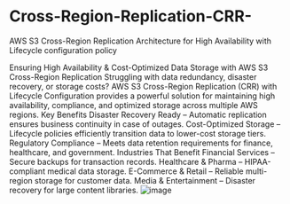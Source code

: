 # Cross-Region-Replication-CRR-
AWS S3 Cross-Region Replication Architecture for High Availability with Lifecycle configuration policy 

Ensuring High Availability & Cost-Optimized Data Storage with AWS S3 Cross-Region Replication
Struggling with data redundancy, disaster recovery, or storage costs? AWS S3 Cross-Region Replication (CRR) with Lifecycle Configuration provides a powerful solution for maintaining high availability, compliance, and optimized storage across multiple AWS regions.
Key Benefits
Disaster Recovery Ready – Automatic replication ensures business continuity in case of outages. 
Cost-Optimized Storage – Lifecycle policies efficiently transition data to lower-cost storage tiers. 
Regulatory Compliance – Meets data retention requirements for finance, healthcare, and government.
Industries That Benefit
Financial Services – Secure backups for transaction records. 
Healthcare & Pharma – HIPAA-compliant medical data storage. 
E-Commerce & Retail – Reliable multi-region storage for customer data. 
Media & Entertainment – Disaster recovery for large content libraries.
![image](https://github.com/user-attachments/assets/a63af6c5-06bf-4035-b6d3-b1858d514ba9)
